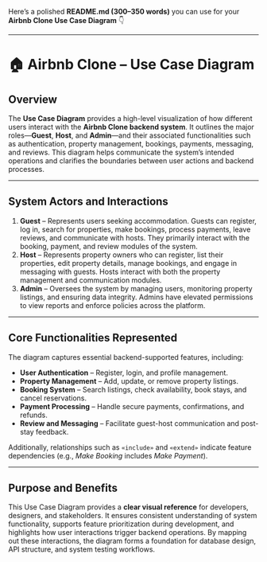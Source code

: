 Here’s a polished **README.md (300–350 words)** you can use for your **Airbnb Clone Use Case Diagram** 👇

---

# 🏠 Airbnb Clone – Use Case Diagram

## Overview

The **Use Case Diagram** provides a high-level visualization of how different users interact with the **Airbnb Clone backend system**. It outlines the major roles—**Guest**, **Host**, and **Admin**—and their associated functionalities such as authentication, property management, bookings, payments, messaging, and reviews. This diagram helps communicate the system’s intended operations and clarifies the boundaries between user actions and backend processes.

---

## System Actors and Interactions

1. **Guest** – Represents users seeking accommodation. Guests can register, log in, search for properties, make bookings, process payments, leave reviews, and communicate with hosts. They primarily interact with the booking, payment, and review modules of the system.
2. **Host** – Represents property owners who can register, list their properties, edit property details, manage bookings, and engage in messaging with guests. Hosts interact with both the property management and communication modules.
3. **Admin** – Oversees the system by managing users, monitoring property listings, and ensuring data integrity. Admins have elevated permissions to view reports and enforce policies across the platform.

---

## Core Functionalities Represented

The diagram captures essential backend-supported features, including:

* **User Authentication** – Register, login, and profile management.
* **Property Management** – Add, update, or remove property listings.
* **Booking System** – Search listings, check availability, book stays, and cancel reservations.
* **Payment Processing** – Handle secure payments, confirmations, and refunds.
* **Review and Messaging** – Facilitate guest-host communication and post-stay feedback.

Additionally, relationships such as `«include»` and `«extend»` indicate feature dependencies (e.g., *Make Booking* includes *Make Payment*).

---

## Purpose and Benefits

This Use Case Diagram provides a **clear visual reference** for developers, designers, and stakeholders. It ensures consistent understanding of system functionality, supports feature prioritization during development, and highlights how user interactions trigger backend operations. By mapping out these interactions, the diagram forms a foundation for database design, API structure, and system testing workflows.
